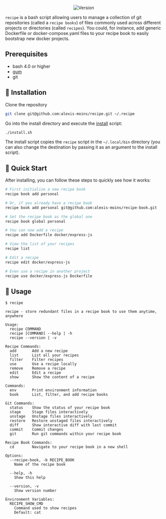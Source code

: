 
<div align='center'>

![Version](https://img.shields.io/badge/version-1.7.1-blue.svg)

</div>

`recipe` is a bash script allowing users to manage a collection of git repositories (called a `recipe books`) of files commonly used across different projects or directories (called `recipes`). You could, for instance, add generic Dockerfile or docker-compose.yaml files to your recipe book to easily bootstrap new docker projects.

## Prerequisites

- bash 4.0 or higher
- [gum](https://github.com/charmbracelet/gum)
- git


## 🧰 Installation

Clone the repository
```bash
git clone git@github.com:alexis-moins/recipe.git ~/.recipe
```

Go into the install directory and execute the [install](install.sh) script:
```bash
./install.sh
```

The install script copies the `recipe` script in the `~/.local/bin` directory (you can also change the destination by passing it as an argument to the install script).

## 🌱 Quick Start

After installing, you can follow these steps to quickly see how it works:

```bash
# First initialize a new recipe book
recipe book add personal

# Or, if you already have a recipe book
recipe book add personal git@github.com:alexis-moins/recipe-book.git

# Set the recipe book as the global one
recipe book global personal

# You can now add a recipe
recipe add Dockerfile docker/express-js

# View the list of your recipes
recipe list

# Edit a recipe
recipe edit docker/express-js

# Even use a recipe in another project
recipe use docker/express-js Dockerfile
```

## 🚦 Usage

```
$ recipe

recipe - store redundant files in a recipe book to use them anytime, anywhere

Usage:
  recipe COMMAND
  recipe [COMMAND] --help | -h
  recipe --version | -v

Recipe Commands:
  add       Add a new recipe
  list      List all your recipes
  filter    Filter recipes
  use       Use a recipe locally
  remove    Remove a recipe
  edit      Edit a recipe
  show      Show the content of a recipe

Commands:
  env       Print environment information
  book      List, filter, and add recipe books

Git Commands:
  status    Show the status of your recipe book
  stage     Stage files interactively
  unstage   Unstage files interactively
  restore   Restore unstaged files interactively
  diff      Show interactive diff with last commit
  commit    Commit changes
  git       Run git commands within your recipe book

Recipe Book Commands:
  cd        Navigate to your recipe book in a new shell

Options:
  --recipe-book, -b RECIPE_BOOK
    Name of the recipe book

  --help, -h
    Show this help

  --version, -v
    Show version number

Environment Variables:
  RECIPE_SHOW_CMD
    Command used to show recipes
    Default: cat
```

